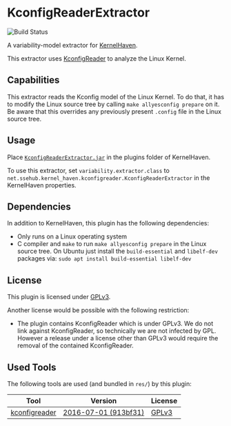 # KconfigReaderExtractor

![Build Status](https://jenkins-2.sse.uni-hildesheim.de/buildStatus/icon?job=KH_KconfigReaderExtractor)

A variability-model extractor for [KernelHaven](https://github.com/KernelHaven/KernelHaven).

This extractor uses [KconfigReader](https://github.com/ckaestne/kconfigreader) to analyze the Linux Kernel.

## Capabilities

This extractor reads the Kconfig model of the Linux Kernel. To do that, it has to modify the Linux source tree by calling `make allyesconfig prepare` on it. Be aware that this overrides any previously present `.config` file in the Linux source tree.

## Usage

Place [`KconfigReaderExtractor.jar`](https://jenkins-2.sse.uni-hildesheim.de/view/KernelHaven/job/KH_KconfigReaderExtractor/lastSuccessfulBuild/artifact/build/jar/KconfigReaderExtractor.jar) in the plugins folder of KernelHaven.

To use this extractor, set `variability.extractor.class` to `net.ssehub.kernel_haven.kconfigreader.KconfigReaderExtractor` in the KernelHaven properties.

## Dependencies

In addition to KernelHaven, this plugin has the following dependencies:
* Only runs on a Linux operating system
* C compiler and `make` to run `make allyesconfig prepare` in the Linux source tree. On Ubuntu just install the `build-essential` and `libelf-dev` packages via: `sudo apt install build-essential libelf-dev`

## License

This plugin is licensed under [GPLv3](https://www.gnu.org/licenses/gpl-3.0.html).

Another license would be possible with the following restriction:
* The plugin contains KconfigReader which is under GPLv3. We do not link against KconfigReader, so technically we are not infected by GPL. However a release under a license other than GPLv3 would require the removal of the contained KconfigReader.

## Used Tools

The following tools are used (and bundled in `res/`) by this plugin:

| Tool | Version | License |
|------|---------|---------|
| [kconfigreader](https://github.com/ckaestne/kconfigreader.git) | [2016-07-01 (913bf31)](https://github.com/ckaestne/kconfigreader/commit/913bf3178af5a8ac8bedc5e8733561ed38280cf9) | [GPLv3](https://www.gnu.org/licenses/gpl.html) |

